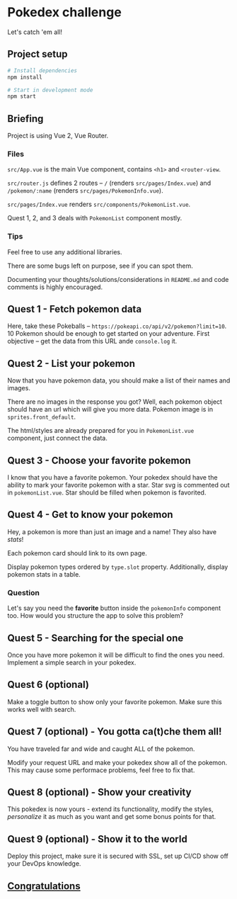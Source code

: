 # Pokedex challenge

Let's catch 'em all!

## Project setup
```sh
# Install dependencies
npm install

# Start in development mode
npm start
```

## Briefing
Project is using Vue 2, Vue Router.

### Files
`src/App.vue` is the main Vue component, contains `<h1>` and `<router-view`.

`src/router.js` defines 2 routes – `/` (renders `src/pages/Index.vue`) and `/pokemon/:name` (renders `src/pages/PokemonInfo.vue`).

`src/pages/Index.vue` renders `src/components/PokemonList.vue`.

Quest 1, 2, and 3 deals with `PokemonList` component mostly.

### Tips
Feel free to use any additional libraries.

There are some bugs left on purpose, see if you can spot them.

Documenting your thoughts/solutions/considerations in `README.md` and code comments is highly encouraged.

## Quest 1 - Fetch pokemon data

Here, take these Pokeballs – `https://pokeapi.co/api/v2/pokemon?limit=10`. 10 Pokemon should be enough to get started on your adventure. First objective – get the data from this URL ande `console.log` it.

## Quest 2 - List your pokemon

Now that you have pokemon data, you should make a list of their names and images.

There are no images in the response you got? Well, each pokemon object should have an url which will give you more data. Pokemon image is in `sprites.front_default`.

The html/styles are already prepared for you in `PokemonList.vue` component, just connect the data.

## Quest 3 - Choose your favorite pokemon

I know that you have a favorite pokemon. Your pokedex should have the ability to mark your favorite pokemon with a star. Star svg is commented out in `pokemonList.vue`. Star should be filled when pokemon is favorited.

## Quest 4 - Get to know your pokemon

Hey, a pokemon is more than just an image and a name! They also have _stats_!

Each pokemon card should link to its own page.

Display pokemon types ordered by `type.slot` property. Additionally, display pokemon stats in a table.

### Question

Let's say you need the **favorite** button inside the `pokemonInfo` component too. How would you structure the app to solve this problem?

## Quest 5 - Searching for the special one

Once you have more pokemon it will be difficult to find the ones you need. Implement a simple search in your pokedex.

## Quest 6 (optional)

Make a toggle button to show only your favorite pokemon. Make sure this works well with search.

## Quest 7 (optional) - You gotta ca(t)che them all!

You have traveled far and wide and caught ALL of the pokemon.

Modify your request URL and make your pokedex show all of the pokemon. This may cause some performace problems, feel free to fix that.

## Quest 8 (optional) - Show your creativity

This pokedex is now yours - extend its functionality, modify the styles, _personalize_ it as much as you want and get some bonus points for that.

## Quest 9 (optional) - Show it to the world

Deploy this project, make sure it is secured with SSL, set up CI/CD show off your DevOps knowledge.

## [Congratulations](https://www.youtube.com/watch?v=oyFQVZ2h0V8)
